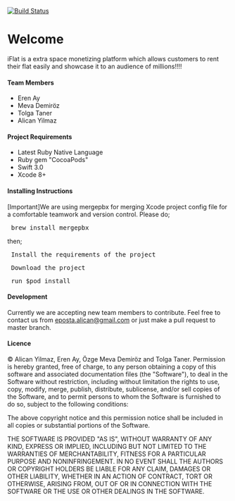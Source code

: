[![Build Status](https://travis-ci.org/yilmazalican/team.svg?branch=master)](https://travis-ci.org/yilmazalican/team)

# Welcome
iFlat is a extra space monetizing platform which allows customers to rent their flat easily and showcase it to an audience of millions!!!!


#### Team Members
<ul>
<li>Eren Ay</li>
<li>Meva Demiröz</li>
<li>Tolga Taner</li>
<li>Alican Yilmaz</li>
</ul>

#### Project Requirements
<ul>
<li>Latest Ruby Native Language</li>
<li>Ruby gem "CocoaPods"</li>
<li>Swift 3.0</li>
<li>Xcode 8+</li>
</ul>

#### Installing Instructions
[Important]We are using mergepbx for merging Xcode project config file for a comfortable teamwork and version control. Please do;
<pre> brew install mergepbx </pre>
then;
<pre> Install the requirements of the project</pre>
<pre> Download the project</pre>
<pre> run $pod install</pre>

#### Development
Currently we are accepting new team members to contribute. Feel free to contact us from eposta.alican@gmail.com or just make a pull request to master branch.

#### Licence
© Alican Yilmaz, Eren Ay, Özge Meva Demiröz and Tolga Taner.
Permission is hereby granted, free of charge, to any person obtaining a copy of this software and associated documentation files (the "Software"), to deal in the Software without restriction, including without limitation the rights to use, copy, modify, merge, publish, distribute, sublicense, and/or sell copies of the Software, and to permit persons to whom the Software is furnished to do so, subject to the following conditions:

The above copyright notice and this permission notice shall be included in all copies or substantial portions of the Software.

THE SOFTWARE IS PROVIDED "AS IS", WITHOUT WARRANTY OF ANY KIND, EXPRESS OR IMPLIED, INCLUDING BUT NOT LIMITED TO THE WARRANTIES OF MERCHANTABILITY, FITNESS FOR A PARTICULAR PURPOSE AND NONINFRINGEMENT. IN NO EVENT SHALL THE AUTHORS OR COPYRIGHT HOLDERS BE LIABLE FOR ANY CLAIM, DAMAGES OR OTHER LIABILITY, WHETHER IN AN ACTION OF CONTRACT, TORT OR OTHERWISE, ARISING FROM, OUT OF OR IN CONNECTION WITH THE SOFTWARE OR THE USE OR OTHER DEALINGS IN THE SOFTWARE.
